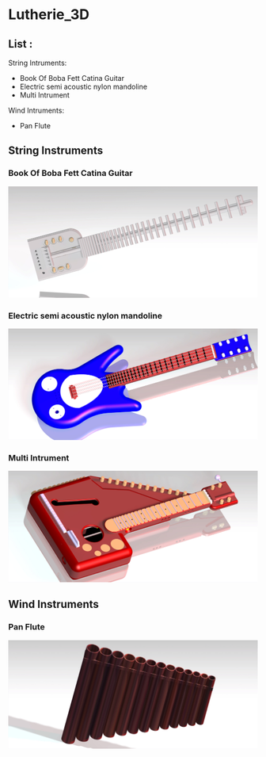 # Lutherie_3D

## List :

String Intruments:
* Book Of Boba Fett Catina Guitar
* Electric semi acoustic nylon mandoline
* Multi Intrument

Wind Intruments:
* Pan Flute

## String Instruments

### Book Of Boba Fett Catina Guitar
<p align="center">
  <img src="Media/Book_Of_Boba_Fett_Catina_Guitar.jpg">
</p>

### Electric semi acoustic nylon mandoline
<p align="center">
  <img src="Media/Electric_semi_acoustic_nylon_mandoline.jpg">
</p>


### Multi Intrument
<p align="center">
  <img src="Media/Multi_Intrument.jpg">
</p>


## Wind Instruments
 
### Pan Flute
<p align="center">
  <img src="Media/Pan_Flute.jpg">
</p>
